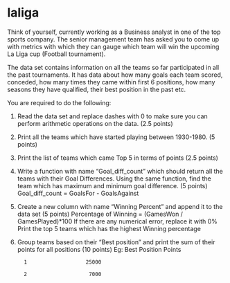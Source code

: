 # laliga
Think of yourself, currently working as a Business analyst in one of the top sports company. The senior management team has asked you to come up with metrics with which they can gauge which team will win the upcoming La Liga cup (Football tournament).

The data set contains information on all the teams so far participated in all the past tournaments. It has data about how many goals each team scored, conceded, how many times they came within first 6 positions, how many seasons they have qualified, their best position in the past etc.

 

You are required to do the following:

1. Read the data set and replace dashes with 0 to make sure you can perform arithmetic operations on the data. (2.5 points)
2. Print all the teams which have started playing between 1930-1980. (5 points)
3. Print the list of teams which came Top 5 in terms of points (2.5 points)
4. Write a function with name “Goal_diff_count” which should return all the teams with their Goal Differences. Using the same function, find the team which has maximum and minimum goal difference. (5 points)
 Goal_diff_count = GoalsFor - GoalsAgainst

5. Create a new column with name “Winning Percent” and append it to the data set (5 points)
   Percentage of Winning = (GamesWon / GamesPlayed)*100
   If there are any numerical error, replace it with 0%
   Print the top 5 teams which has the highest Winning percentage

6. Group teams based on their “Best position” and print the sum of their points for all positions (10 points)
   Eg: Best Position     Points

         1                   25000

         2                    7000
